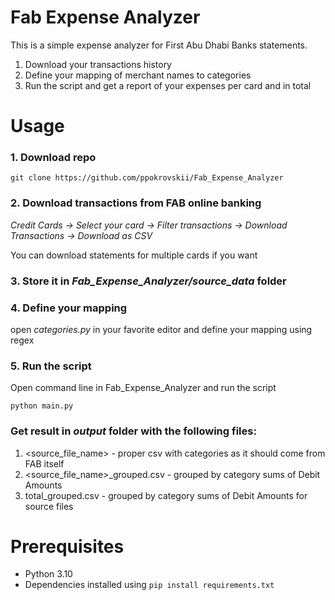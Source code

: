 # Fab Expense Analyzer

This is a simple expense analyzer for First Abu Dhabi Banks statements.

1. Download your transactions history
2. Define your mapping of merchant names to categories
3. Run the script and get a report of your expenses per card and in total

# Usage

### 1. Download repo

```git clone https://github.com/ppokrovskii/Fab_Expense_Analyzer```

### 2. Download transactions from FAB online banking

*Credit Cards -> Select your card -> Filter transactions -> Download Transactions -> Download as CSV*

You can download statements for multiple cards if you want

### 3. Store it in _Fab_Expense_Analyzer/source_data_ folder

### 4. Define your mapping

open _categories.py_ in your favorite editor and define your mapping using regex

### 5. Run the script

Open command line in Fab_Expense_Analyzer and run the script

```python main.py```

### Get result in _output_ folder with the following files:

1. <source_file_name> - proper csv with categories as it should come from FAB itself
2. <source_file_name>_grouped.csv - grouped by category sums of Debit Amounts
3. total_grouped.csv - grouped by category sums of Debit Amounts for source files

# Prerequisites

* Python 3.10
* Dependencies installed using ```pip install requirements.txt```
